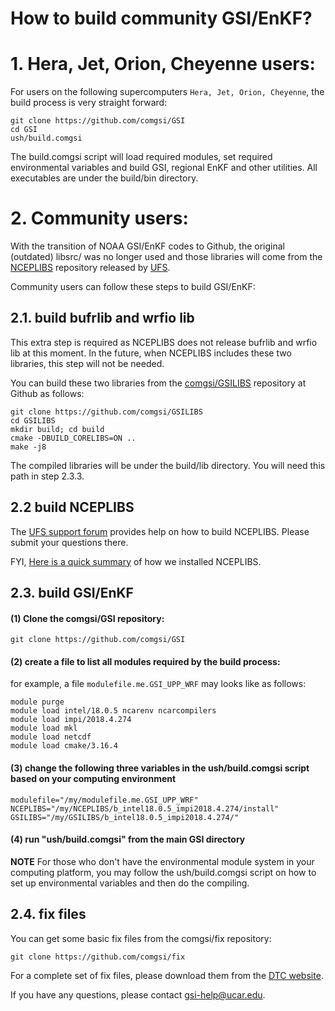 # How to build community GSI/EnKF?

# 1. Hera, Jet, Orion, Cheyenne users:
For users on the following supercomputers `Hera, Jet, Orion, Cheyenne`, the build process is very straight forward:
```
git clone https://github.com/comgsi/GSI
cd GSI
ush/build.comgsi
```
The build.comgsi script will load required modules, set required environmental variables and build GSI, regional EnKF and other utilities. All executables are under the build/bin directory.

# 2. Community users:

With the transition of NOAA GSI/EnKF codes to Github, the original (outdated) libsrc/ was no longer used and those libraries will come from the [NCEPLIBS](https://github.com/NOAA-EMC/NCEPLIBS) repository released by [UFS](https://github.com/ufs-community/ufs-weather-model/wiki).

Community users can follow these steps to build GSI/EnKF:

## 2.1. build bufrlib and wrfio lib
This extra step is required as NCEPLIBS does not release bufrlib and wrfio lib at this moment. In the future, when NCEPLIBS includes these two libraries, this step will not be needed.

You can build these two libraries from the [comgsi/GSILIBS](https://github.com/comgsi/GSILIBS) repository at Github as follows:
```
git clone https://github.com/comgsi/GSILIBS
cd GSILIBS
mkdir build; cd build
cmake -DBUILD_CORELIBS=ON ..
make -j8
```
The compiled libraries will be under the build/lib directory. You will need this path in step 2.3.3.

## 2.2 build NCEPLIBS
The [UFS support forum](https://forums.ufscommunity.org) provides help on how to build NCEPLIBS. Please submit your questions there.

FYI, [Here is a quick summary](NCEPLIBS.md) of how we installed NCEPLIBS.

## 2.3. build GSI/EnKF

#### (1) Clone the comgsi/GSI repository:
```
git clone https://github.com/comgsi/GSI
```

#### (2) create a file to list all modules required by the build process:
for example, a file `modulefile.me.GSI_UPP_WRF` may looks like as follows:
```
module purge
module load intel/18.0.5 ncarenv ncarcompilers
module load impi/2018.4.274
module load mkl
module load netcdf
module load cmake/3.16.4
```
#### (3) change the following three variables in the ush/build.comgsi script based on your computing environment
    modulefile="/my/modulefile.me.GSI_UPP_WRF"
    NCEPLIBS="/my/NCEPLIBS/b_intel18.0.5_impi2018.4.274/install"
    GSILIBS="/my/GSILIBS/b_intel18.0.5_impi2018.4.274/"

#### (4) run "ush/build.comgsi" from the main GSI directory

**NOTE** For those who don't have the environmental module system in your computing platform, you may follow the ush/build.comgsi script on how to set up environmental variables and then do the compiling.

## 2.4. fix files
You can get some basic fix files from the comgsi/fix repository:
```
git clone https://github.com/comgsi/fix
```
For a complete set of fix files, please download them from the [DTC website](https://dtcenter.org/community-code/gridpoint-statistical-interpolation-gsi/download). 

If you have any questions, please contact gsi-help@ucar.edu. 

